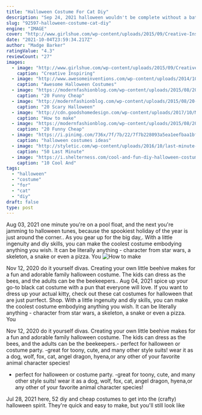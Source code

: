 ```yaml
---
title: "Halloween Costume For Cat Diy"
description: "Sep 24, 2021 halloween wouldn't be complete without a bat flitting about. Designer and doll maker merrilee liddiard created this adorable kid's halloween costume using everyday materials like"
slug: "92597-halloween-costume-cat-diy"
engine: "IMAGE"
cover: "http://www.girlshue.com/wp-content/uploads/2015/09/Creative-Inspiring-Cat-Halloween-Costume-Ideas-For-Girls-2015-5.jpg"
date: "2021-10-04T23:59:34.217Z"
author: "Madge Barker"
ratingValue: "4.3"
reviewCount: "27"
images:
  - image: "http://www.girlshue.com/wp-content/uploads/2015/09/Creative-Inspiring-Cat-Halloween-Costume-Ideas-For-Girls-2015-5.jpg"
    caption: "Creative Inspiring"
  - image: "http://www.awesomeinventions.com/wp-content/uploads/2014/10/pet-halloween-costume-21.jpg"
    caption: "Awesome Halloween Costumes"
  - image: "https://modernfashionblog.com/wp-content/uploads/2015/08/20-Funny-Cheap-Easy-Homemade-Halloween-Costumes-Ideas-2015-18.jpg"
    caption: "20 Funny Cheap"
  - image: "http://modernfashionblog.com/wp-content/uploads/2015/08/20-Scary-Halloween-Costume-Outfit-Ideas-2015-21.jpg"
    caption: "20 Scary Halloween"
  - image: "http://cdn.goodshomedesign.com/wp-content/uploads/2017/10/Monster-Plant-2-575x1024.jpg"
    caption: "How to make"
  - image: "https://modernfashionblog.com/wp-content/uploads/2015/08/20-Funny-Cheap-Easy-Homemade-Halloween-Costumes-Ideas-2015-12.jpg"
    caption: "20 Funny Cheap"
  - image: "https://i.pinimg.com/736x/7f/7b/22/7f7b228093a5ea1eefbaa1bf12742045.jpg"
    caption: "halloween costumes ideas"
  - image: "http://styletic.com/wp-content/uploads/2016/10/last-minute-halloween-costumes/53-last-minute-halloween-costume-ideas.jpg"
    caption: "50 Last Minute"
  - image: "https://i.shelterness.com/cool-and-fun-diy-halloween-costumes-for-boys1-500x750.jpg"
    caption: "10 Cool And"
tags:
  - "halloween"
  - "costume"
  - "for"
  - "cat"
  - "diy"
draft: false
type: post
---
```


Aug 03, 2021 one minute you're on a pool float, and the next you're jamming to halloween tunes, because the spookiest holiday of the year is just around the corner.. As you gear up for the big day,. With a little ingenuity and diy skills, you can make the coolest costume embodying anything you wish. It can be literally anything - character from star wars, a skeleton, a snake or even a pizza. You
![How to make](http://cdn.goodshomedesign.com/wp-content/uploads/2017/10/Monster-Plant-2-575x1024.jpg "How to make")

Nov 12, 2020 do it yourself divas. Creating your own little beehive makes for a fun and adorable family halloween costume. The kids can dress as the bees, and the adults can be the beekeepers.. Aug 04, 2021 spice up your go-to black cat costume with a pun that everyone will love. If you want to dress up your actual kitty, check out these cat costumes for halloween that are just purrfect. Shop. With a little ingenuity and diy skills, you can make the coolest costume embodying anything you wish. It can be literally anything - character from star wars, a skeleton, a snake or even a pizza. You
<!--inArticleAds-->

<!--galleryOne-->

Nov 12, 2020 do it yourself divas. Creating your own little beehive makes for a fun and adorable family halloween costume. The kids can dress as the bees, and the adults can be the beekeepers.- perfect for halloween or costume party. -great for toony, cute, and many other style suits! wear it as a dog, wolf, fox, cat, angel dragon, hyena,or any other of your favorite animal character species!
<!--inArticleAds-->

<!--galleryTwo-->

- perfect for halloween or costume party. -great for toony, cute, and many other style suits! wear it as a dog, wolf, fox, cat, angel dragon, hyena,or any other of your favorite animal character species!
<!--galleryThree-->

Jul 28, 2021 here, 52 diy and cheap costumes to get into the (crafty) halloween spirit. They're quick and easy to make, but you'll still look like
